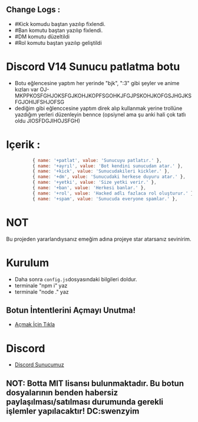## Change Logs :
- #Kick komudu baştan yazılıp fixlendi.
- #Ban komutu baştan yazılıp fixlendi.
- #DM komutu düzeltildi
- #Rol komutu baştan yazılıp geliştildi


#  Discord V14 Sunucu patlatma botu

- Botu eğlencesine yaptım her yerinde "bjk", ":3" gibi şeyler ve anime kızları var OJ-MKPPKOSFGHJOKSFGJKOHJKOPFSGOHKJFGJPSKOHJKOFGSJHGJKSFGJOHIJFSHJOFSG
- dediğim gibi eğlenccesine yaptım direk alıp kullanmak yerine trollüne yazdığım yerleri düzenleyin bennce (opsiynel ama şu anki hali çok tatlı oldu JIOSFDGJIHOJSFGH)
# Içerik : 
```js
          { name: '+patlat', value: 'Sunucuyu patlatır.' },
          { name: '+ayrıl', value: 'Bot kendini sunucudan atar.' },
          { name: '+kick', value: 'Sunucudakileri kickler.' },
          { name: '+dm', value: 'Sunucudaki herkese duyuru atar.' },
          { name: '+yetki', value: 'Size yetki verir.' },
          { name: '+ban', value: 'Herkesi banlar.' },
          { name: '+rol', value: 'Hacked adlı fazlaca rol oluşturur.' },
          { name: '+spam', value: 'Sunucuda everyone spamlar.' },
```

# NOT
Bu projeden yararlandıysanız emeğim adına projeye star atarsanız sevinirim.

# Kurulum
* Daha sonra `config.js`dosyasındaki bilgileri doldur.
* terminale "npm i" yaz
* terminale "node ." yaz



## Botun İntentlerini Açmayı Unutma!
* [Açmak İçin Tıkla](https://discord.com/developers/applications)

# Discord
* [Discord Sunucumuz](discord.gg/siyahbeyaz)

## NOT: Botta MIT lisansı bulunmaktadır. Bu botun dosyalarının benden habersiz paylaşılması/satılması durumunda gerekli işlemler yapılacaktır! DC:swenzyim
